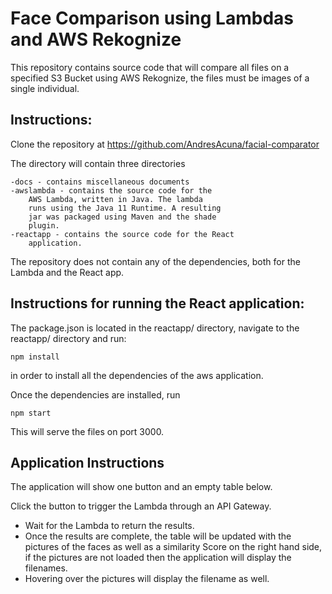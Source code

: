 # Face Comparison using Lambdas and AWS Rekognize

This repository contains source code that  will compare all files on a specified S3 Bucket using AWS Rekognize, the files must be images of a single individual.


## Instructions:

Clone the repository at https://github.com/AndresAcuna/facial-comparator

The directory will contain three directories

    -docs - contains miscellaneous documents
    -awslambda - contains the source code for the 
        AWS Lambda, written in Java. The lambda
        runs using the Java 11 Runtime. A resulting
        jar was packaged using Maven and the shade
        plugin.
    -reactapp - contains the source code for the React 
        application. 

The repository does not contain any of the dependencies, both
for the Lambda and the React app.

## Instructions for running the React application:

The package.json is located in the reactapp/ directory, navigate
to the reactapp/ directory and run:

    npm install 

in order to install all the dependencies of the aws application.

Once the dependencies are installed, run

    npm start

This will serve the files on port 3000.

## Application Instructions

The application will show one button and an empty table below.

Click the button to trigger the Lambda through an API Gateway.

- Wait for the Lambda to return the results.
- Once the results are complete, the table will be updated
    with the pictures of the faces as well as a similarity
    Score on the right hand side, if the pictures are not loaded
    then the application will display the filenames. 
- Hovering over the pictures will display the filename as well.




